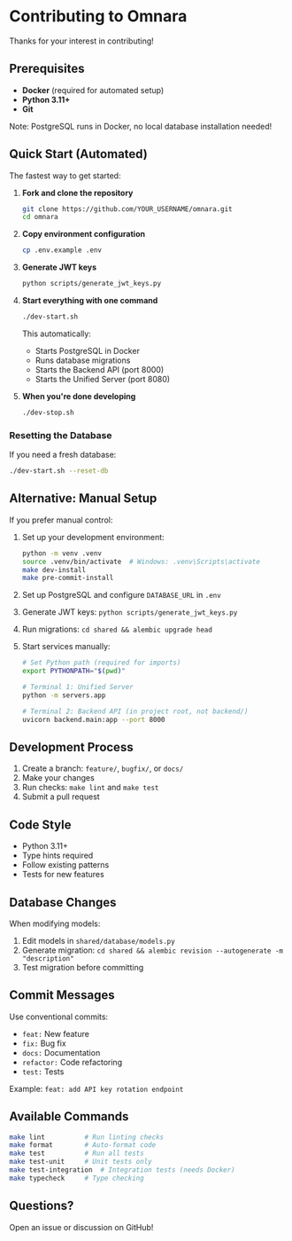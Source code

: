 # Contributing to Omnara

Thanks for your interest in contributing!

## Prerequisites

- **Docker** (required for automated setup)
- **Python 3.11+**
- **Git**

Note: PostgreSQL runs in Docker, no local database installation needed!

## Quick Start (Automated)

The fastest way to get started:

1. **Fork and clone the repository**
   ```bash
   git clone https://github.com/YOUR_USERNAME/omnara.git
   cd omnara
   ```

2. **Copy environment configuration**
   ```bash
   cp .env.example .env
   ```

3. **Generate JWT keys**
   ```bash
   python scripts/generate_jwt_keys.py
   ```

4. **Start everything with one command**
   ```bash
   ./dev-start.sh
   ```
   This automatically:
   - Starts PostgreSQL in Docker
   - Runs database migrations
   - Starts the Backend API (port 8000)
   - Starts the Unified Server (port 8080)

5. **When you're done developing**
   ```bash
   ./dev-stop.sh
   ```

### Resetting the Database
If you need a fresh database:
```bash
./dev-start.sh --reset-db
```

## Alternative: Manual Setup

If you prefer manual control:

1. Set up your development environment:
   ```bash
   python -m venv .venv
   source .venv/bin/activate  # Windows: .venv\Scripts\activate
   make dev-install
   make pre-commit-install
   ```

2. Set up PostgreSQL and configure `DATABASE_URL` in `.env`

3. Generate JWT keys: `python scripts/generate_jwt_keys.py`

4. Run migrations: `cd shared && alembic upgrade head`

5. Start services manually:
   ```bash
   # Set Python path (required for imports)
   export PYTHONPATH="$(pwd)"
   
   # Terminal 1: Unified Server
   python -m servers.app
   
   # Terminal 2: Backend API (in project root, not backend/)
   uvicorn backend.main:app --port 8000
   ```

## Development Process

1. Create a branch: `feature/`, `bugfix/`, or `docs/`
2. Make your changes
3. Run checks: `make lint` and `make test`
4. Submit a pull request

## Code Style

- Python 3.11+
- Type hints required
- Follow existing patterns
- Tests for new features

## Database Changes

When modifying models:

1. Edit models in `shared/database/models.py`
2. Generate migration: `cd shared && alembic revision --autogenerate -m "description"`
3. Test migration before committing

## Commit Messages

Use conventional commits:

- `feat:` New feature
- `fix:` Bug fix
- `docs:` Documentation
- `refactor:` Code refactoring
- `test:` Tests

Example: `feat: add API key rotation endpoint`

## Available Commands

```bash
make lint          # Run linting checks
make format        # Auto-format code
make test          # Run all tests
make test-unit     # Unit tests only
make test-integration  # Integration tests (needs Docker)
make typecheck     # Type checking
```

## Questions?

Open an issue or discussion on GitHub!
